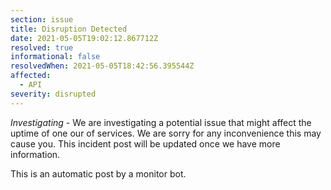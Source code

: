 ```yaml
---
section: issue
title: Disruption Detected
date: 2021-05-05T19:02:12.867712Z
resolved: true
informational: false
resolvedWhen: 2021-05-05T18:42:56.395544Z
affected:
  - API
severity: disrupted
---
```

*Investigating* - We are investigating a potential issue that might affect the uptime of one our of services. We are sorry for any inconvenience this may cause you. This incident post will be updated once we have more information.

This is an automatic post by a monitor bot.
        